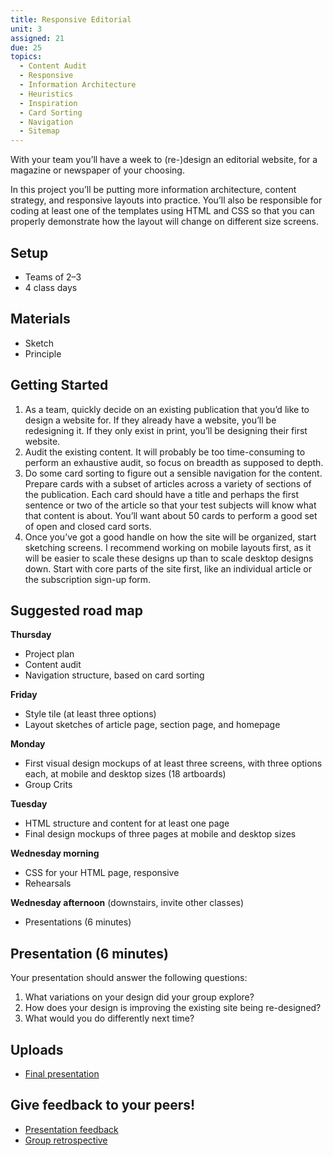 ```yaml
---
title: Responsive Editorial
unit: 3
assigned: 21
due: 25
topics:
  - Content Audit
  - Responsive
  - Information Architecture
  - Heuristics
  - Inspiration
  - Card Sorting
  - Navigation
  - Sitemap
---
```

With your team you’ll have a week to (re-)design an editorial website, for a magazine or newspaper of your choosing.

In this project you’ll be putting more information architecture, content strategy, and responsive layouts into practice. You’ll also be responsible for coding at least one of the templates using HTML and CSS so that you can properly demonstrate how the layout will change on different size screens.

## Setup

* Teams of 2–3
* 4 class days

## Materials

* Sketch
* Principle

## Getting Started

1. As a team, quickly decide on an existing publication that you’d like to design a website for. If they already have a website, you’ll be redesigning it. If they only exist in print, you’ll be designing their first website.
2. Audit the existing content. It will probably be too time-consuming to perform an exhaustive audit, so focus on breadth as supposed to depth.
3. Do some card sorting to figure out a sensible navigation for the content. Prepare cards with a subset of articles across a variety of sections of the publication. Each card should have a title and perhaps the first sentence or two of the article so that your test subjects will know what that content is about. You’ll want about 50 cards to perform a good set of open and closed card sorts.
4. Once you’ve got a good handle on how the site will be organized, start sketching screens. I recommend working on mobile layouts first, as it will be easier to scale these designs up than to scale desktop designs down. Start with core parts of the site first, like an individual article or the subscription sign-up form.

## Suggested road map

**Thursday**

* Project plan
* Content audit
* Navigation structure, based on card sorting

**Friday**

* Style tile (at least three options)
* Layout sketches of article page, section page, and homepage

**Monday**

* First visual design mockups of at least three screens, with three options each, at mobile and desktop sizes (18 artboards)
* Group Crits

**Tuesday**

* HTML structure and content for at least one page
* Final design mockups of three pages at mobile and desktop sizes

**Wednesday morning**

* CSS for your HTML page, responsive
* Rehearsals

**Wednesday afternoon** (downstairs, invite other classes)

* Presentations (6 minutes)

## Presentation (6 minutes)

Your presentation should answer the following questions:

1. What variations on your design did your group explore?
2. How does your design is improving the existing site being re-designed?
3. What would you do differently next time?

## Uploads

* [Final presentation](https://drive.google.com/drive/folders/17FpGaJx_YLLI0tt1PKkij1MSVmO0SikL)

## [](https://drive.google.com/drive/folders/17FpGaJx_YLLI0tt1PKkij1MSVmO0SikL)Give feedback to your peers!

* [Presentation feedback](https://drive.google.com/drive/folders/1viyBPTYrUPtWqRuzGGM9EZ16pSK53PO1)
* [Group retrospective](https://drive.google.com/drive/folders/1tlxw6iBfKunzOItsR_Bc-OT1Fw7oEL4t)
